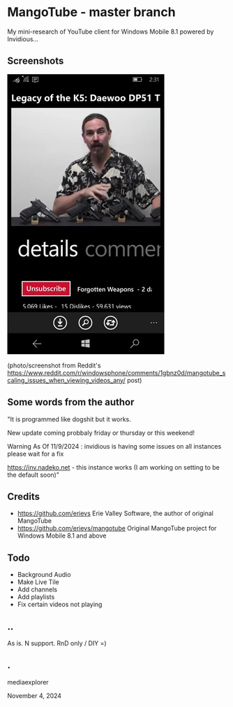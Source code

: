 # MangoTube - master branch

My mini-research of YouTube client for Windows Mobile 8.1 powered by Invidious...

## Screenshots
![](Images/mangotube.png)

(photo/screenshot from Reddit's https://www.reddit.com/r/windowsphone/comments/1gbnz0d/mangotube_scaling_issues_when_viewing_videos_any/ post)

## Some words from the author

"It is programmed like dogshit but it works.

New update coming probbaly friday or thursday or this weekend! 

Warning As Of 11/9/2024 : invidious is having some issues on all instances please wait for a fix

https://inv.nadeko.net - this instance works (I am working on setting to be the default soon)"


## Credits
- https://github.com/erievs Erie Valley Software, the author of original MangoTube 
- https://github.com/erievs/mangotube Original MangoTube project for Windows Mobile 8.1 and above

## Todo
- Background Audio
- Make Live Tile
- Add channels
- Add playlists
- Fix certain videos not playing

## ..
As is. N support. RnD only / DIY =)

## .
mediaexplorer

November 4, 2024